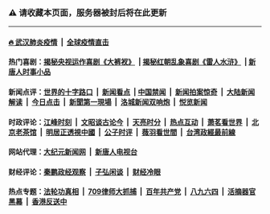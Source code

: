 ### ⚠️ 请收藏本页面，服务器被封后将在此更新

---

#### [🔥 武汉肺炎疫情](http://141.164.39.94:10000/videos/corona/) &nbsp;|&nbsp; [全球疫情直击](http://64.227.88.102/primary-scene/)

#### 热门喜剧：[揭秘央视运作喜剧《大裤衩》](http://141.164.39.94:10000/videos/res/big-shorts/) &nbsp;|&nbsp;[揭秘红朝乱象喜剧《雷人水浒》](http://141.164.39.94:10000/videos/res/OutlawsOfMarsh/) &nbsp;|&nbsp;[新唐人时事小品](http://141.164.39.94:10000/videos/res/comedy/)

#### 新闻点评：[世界的十字路口](http://64.227.88.102/tanghao/) &nbsp;|&nbsp; [新闻看点](http://64.227.88.102/news-insight/) &nbsp;|&nbsp;[中国禁闻](http://64.227.88.102/ntdtv-news/) &nbsp;|&nbsp; [新闻拍案惊奇](http://64.227.88.102/dayu/) &nbsp;|&nbsp; [大陆新闻解读](http://64.227.88.102/ntdtv-comedy/) &nbsp;|&nbsp; [今日点击](http://64.227.88.102/news-click/)  &nbsp;|&nbsp; [新聞第一現場](http://64.227.88.102/primary-scene/) &nbsp;|&nbsp; [洛城新闻双响炮](http://64.227.88.102/la-news/) &nbsp;|&nbsp; [悦览新闻](http://64.227.88.102/dingyue/)

#### 时政评论：[江峰时刻](http://64.227.88.102/today-in-history/) &nbsp;|&nbsp; [文昭谈古论今](http://64.227.88.102/wenzhao/) &nbsp;|&nbsp; [天亮时分](http://64.227.88.102/tianliang/) &nbsp;|&nbsp; [热点互动](http://64.227.88.102/ntdtv-rdhd/) &nbsp;|&nbsp; [萧茗看世界](http://64.227.88.102/simonegao/) &nbsp;|&nbsp; [北京老茶馆](http://64.227.88.102/teahouse/)  &nbsp;|&nbsp;  [明居正透視中國](http://64.227.88.102/decoding-china/)  &nbsp;|&nbsp; [公子时评](http://64.227.88.102/gongzi/)  &nbsp;|&nbsp; [薇羽看世間](http://64.227.88.102/weiyu/)  &nbsp;|&nbsp; [台湾政經最前線](http://64.227.88.102/taiwan/)   


#### 网站代理：[大纪元新闻网](http://64.227.88.102:10080/gb/) &nbsp;|&nbsp; [新唐人电视台](http://64.227.88.102:8000/gb/)

#### 财经评论：[秦鹏政经观察](http://64.227.88.102/qinpeng/) &nbsp;|&nbsp; [子弘闲谈](http://64.227.88.102/zihong/) &nbsp;|&nbsp; [财经冷眼](http://64.227.88.102/lengyan/) 

#### 热点专题：[法轮功真相](http://141.164.39.94:10000/videos/truth.html) &nbsp;|&nbsp; [709律师大抓捕](http://141.164.39.94:10000/videos/709/) &nbsp;|&nbsp; [百年共产党](http://141.164.39.94:10000/videos/ccp.html) &nbsp;|&nbsp; [八九六四](http://141.164.39.94:10000/videos/88/)  &nbsp;|&nbsp; [活摘器官黑幕](http://141.164.39.94:10000/videos/res/Organs/)  &nbsp;|&nbsp; [香港反送中](http://141.164.39.94:10000/videos/res/hk/) 

<img src='http://gfw-breaker.win/link4.md' width='0px' height='0px'/>
